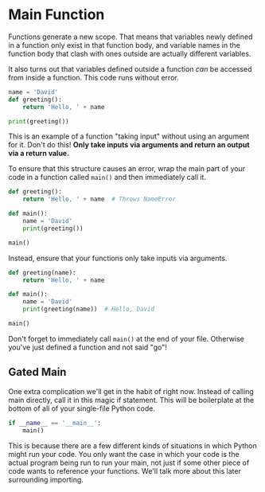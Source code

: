 # Main Function

Functions generate a new scope.
That means that variables newly defined in a function only exist in that function body, and variable names in the function body that clash with ones outside are actually different variables.

It also turns out that variables defined outside a function _can_ be accessed from inside a function.
This code runs without error.

```py
name = 'David'
def greeting():
    return 'Hello, ' + name

print(greeting())
```

This is an example of a function "taking input" without using an argument for it.
Don't do this!
**Only take inputs via arguments and return an output via a return value.**

To ensure that this structure causes an error, wrap the main part of your code in a function called `main()` and then immediately call it.

```py
def greeting():
    return 'Hello, ' + name  # Throws NameError

def main():
    name = 'David'
    print(greeting())

main()
```

Instead, ensure that your functions only take inputs via arguments.

```py
def greeting(name):
    return 'Hello, ' + name

def main():
    name = 'David'
    print(greeting(name))  # Hello, David

main()
```

Don't forget to immediately call `main()` at the end of your file.
Otherwise you've just defined a function and not said "go"!

## Gated Main

One extra complication we'll get in the habit of right now.
Instead of calling main directly, call it in this magic if statement.
This will be boilerplate at the bottom of all of your single-file Python code.

```py
if __name__ == '__main__':
    main()
```

This is because there are a few different kinds of situations in which Python might run your code.
You only want the case in which your code is the actual program being run to run your main, not just if some other piece of code wants to reference your functions.
We'll talk more about this later surrounding importing.
